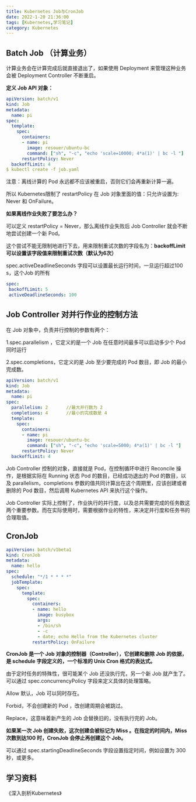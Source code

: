 ```yaml
---
title: Kubernetes Job与CronJob
date: 2022-1-20 21:36:00
tags: [Kubernetes,学习笔记]
category: Kubernetes
---
```




## Batch Job （计算业务）

计算业务会在计算完成后就直接退出了，如果使用 Deployment 来管理这种业务会被 Deployment Controller 不断重启。



**定义 Job API 对象：**

```yaml
apiVersion: batch/v1
kind: Job
metadata:
  name: pi
spec:
  template:
    spec:
      containers:
      - name: pi
        image: resouer/ubuntu-bc 
        command: ["sh", "-c", "echo 'scale=10000; 4*a(1)' | bc -l "]
      restartPolicy: Never
  backoffLimit: 4
$ kubectl create -f job.yaml
```

注意：离线计算的 Pod 永远都不应该被重启，否则它们会再重新计算一遍。

所以 Kubernetes限制了 restartPolicy 在 Job 对象里面的值：只允许设置为: Never 和 OnFailure。



**如果离线作业失败了要怎么办？**

可以定义 restartPolicy = Never，那么离线作业失败后 Job Controller 就会不断地尝试创建一个新 Pod。

这个尝试不能无限制地进行下去，用来限制重试次数的字段名为：**backoffLimit 可以设置该字段值来限制重试次数（默认为6次）**

spec.activeDeadlineSeconds 字段可以设置最长运行时间，一旦运行超过100 s，这个Job 的所有

```yaml
spec:
 backoffLimit: 5
 activeDeadlineSeconds: 100
```



## Job Controller 对并行作业的控制方法

在 Job 对象中，负责并行控制的参数有两个：

1.spec.parallelism ，它定义的是一个 Job 在任意时间最多可以启动多少个 Pod 同时运行

2.spec.completions，它定义的是 Job 至少要完成的 Pod 数目，即 Job 的最小完成数。

```yaml
apiVersion: batch/v1
kind: Job
metadata:
  name: pi
spec:
  parallelism: 2       //最大并行数为 2
  completions: 4       //最小的完成数是 4
  template:
    spec:
      containers:
      - name: pi
        image: resouer/ubuntu-bc
        command: ["sh", "-c", "echo 'scale=5000; 4*a(1)' | bc -l "]
      restartPolicy: Never
  backoffLimit: 4
```

Job Controller 控制的对象，直接就是 Pod，在控制循环中进行 Reconcile 操作，是根据实际在 Running 状态 Pod 的数目，已经成功退出的 Pod 的数目，以及 parallelism，completions 参数的值共同计算出在这个周期里，应该创建或者删除的 Pod 数目，然后调用 Kubernetes API 来执行这个操作。

Job Controller 实际上控制了，作业执行的并行度，以及总共需要完成的任务数这两个重要参数。而在实际使用时，需要根据作业的特性，来决定并行度和任务书的合理取值。



## CronJob

```yaml
apiVersion: batch/v1beta1
kind: CronJob
metadata:
  name: hello
spec:
  schedule: "*/1 * * * *"
  jobTemplate:
    spec:
      template:
        spec:
          containers:
          - name: hello
            image: busybox
            args:
            - /bin/sh
            - -c
            - date; echo Hello from the Kubernetes cluster
          restartPolicy: OnFailure
```

**CronJob 是一个 Job 对象的控制器（Controller），它创建和删除 Job 的依据，是 schedule 字段定义的，一个标准的 Unix Cron 格式的表达式。**

由于定时任务的特殊性，很可能某个 Job 还没执行完，另一个新 Job 就产生了。可以通过 spec.concurrencyPolicy 字段来定义具体的处理策略。

Allow 默认，Job 可以同时存在。

Forbid，不会创建新的 Pod ，改创建周期会被跳过。

Replace，这意味着新产生的 Job 会替换旧的，没有执行完的 Job。

**如果某一次 Job 创建失败，这次创建会被标记为 Miss 。在指定的时间内，Miss 次数到达100 时，CronJob 会停止再创建这个 Job。**

可以通过 spec.startingDeadlineSeconds 字段设置指定时间，例如设置为 300 秒，或更多。



## 学习资料

《深入剖析Kubernetes》
